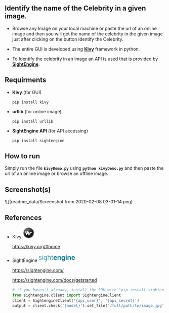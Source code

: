 ## Identify the name of the Celebrity in a given image.

- Browse any Image on your local machine or paste the url of an online image and then you will get the name of the celebrity in the given image just after clicking on the button Identify the Celebrity.

- The entire GUI is developed using **[Kivy](https://kivy.org/#home)** framework in python.

- To Identify the celebrity in an image an API is used that is provided by [**SightEngine**](https://sightengine.com/docs/getstarted).



## Requirments

- **Kivy** (for GUI)

  ```
  pip install kivy
  ```

- **urllib** (for online image)

  ```
  pip install urllib
  ```

- **SightEngine API** (for API accessing)

  ```
  pip install sightengine
  ```

  

## How to run

Simply run the file **`kivyDemo.py`** using **`python kivyDemo.py`** and then paste the url of an online image or browse an offline image.



## Screenshot(s)

![](readme_data/Screenshot from 2020-02-08 03-01-14.png)



## References

- Kivy <img src="readme_data/kivy-logo-black-64.png" width="36">

  https://kivy.org/#home

- SightEngine <img src="readme_data/logo-cyan.png" width="116">

  https://sightengine.com/

  https://sightengine.com/docs/getstarted

  ```python
  # if you haven't already, install the SDK with "pip install sightengine"
  from sightengine.client import SightengineClient
  client = SightengineClient('{api_user}', '{api_secret}')
  output = client.check('{model}').set_file('/full/path/to/image.jpg')
  ```